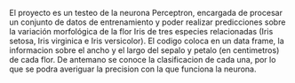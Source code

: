 El proyecto es un testeo de la neurona Perceptron, encargada de procesar un conjunto de datos de entrenamiento y poder realizar predicciones sobre la variación morfológica de la flor Iris de tres especies relacionadas (Iris setosa, Iris virginica e Iris versicolor).
El codigo coloca en un data frame, la informacion sobre el ancho y el largo del sepalo y petalo (en centimetros) de cada flor.
De antemano se conoce la clasificacion de cada una, por lo que se podra averiguar la precision con la que funciona la neurona.
